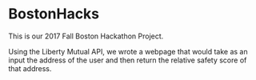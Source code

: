 # BostonHacks

This is our 2017 Fall Boston Hackathon Project.

Using the Liberty Mutual API, we wrote a webpage that would take as an input the address of the user and then return the relative safety score of that address.
